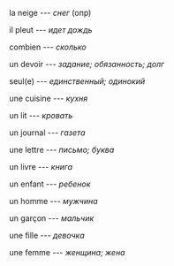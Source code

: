 la neige --- *снег* (опр)



il pleut --- *идет дождь*



combien --- *сколько*



un devoir --- *задание; обязанность; долг*



seul(e) --- *единственный; одинокий*



une cuisine --- *кухня*



un lit --- *кровать*



un journal --- *газета*



une lettre --- *письмо; буква*



un livre --- *книга*



un enfant --- *ребенок*



un homme --- *мужчина*



un garçon --- *мальчик*



une fille --- *девочка*



une femme --- *женщина; жена*